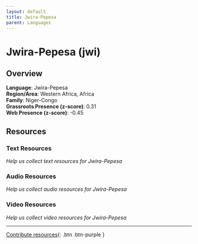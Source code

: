 ```yaml
---
layout: default
title: Jwira-Pepesa
parent: Languages
---
```


# Jwira-Pepesa (jwi)

## Overview

**Language**: Jwira-Pepesa  
**Region/Area**: Western Africa, Africa  
**Family**: Niger-Congo  
**Grassroots Presence (z-score)**: 0.31  
**Web Presence (z-score)**: -0.45  

## Resources

### Text Resources
*Help us collect text resources for Jwira-Pepesa*

### Audio Resources
*Help us collect audio resources for Jwira-Pepesa*

### Video Resources
*Help us collect video resources for Jwira-Pepesa*

---

[Contribute resources](https://forms.office.com/e/1SfLJx3u1r){: .btn .btn-purple }
